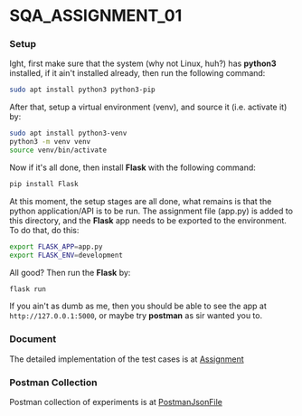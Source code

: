 # SQA_ASSIGNMENT_01

### Setup
Ight, first make sure that the system (why not Linux, huh?) has **python3** installed, if it ain't installed already, then run the following command:
```bash
sudo apt install python3 python3-pip
```

After that, setup a virtual environment (venv), and source it (i.e. activate it) by:
```bash
sudo apt install python3-venv
python3 -m venv venv
source venv/bin/activate
```
Now if it's all done, then install **Flask** with the following command:
```bash
pip install Flask
```

At this moment, the setup stages are all done, what remains is that the python application/API is to be run. The assignment file (app.py) is added to this directory, and the **Flask** app needs to be exported to the environment. To do that, do this:
```bash
export FLASK_APP=app.py
export FLASK_ENV=development
```

All good? Then run the **Flask** by:
```bash
flask run
```

If you ain't as dumb as me, then you should be able to see the app at `http://127.0.0.1:5000`, or maybe try **postman** as sir wanted you to.

### Document
The detailed implementation of the test cases is at [Assignment](https://github.com/abdurrahman4127/SQA_ASSIGNMENT_01/blob/main/SQA_Assignment.docx)

### Postman Collection
Postman collection of experiments is at [PostmanJsonFile](https://github.com/abdurrahman4127/SQA_ASSIGNMENT_01/edit/main/SQA_ASSIGNMENT_01.postman_collection.json)
